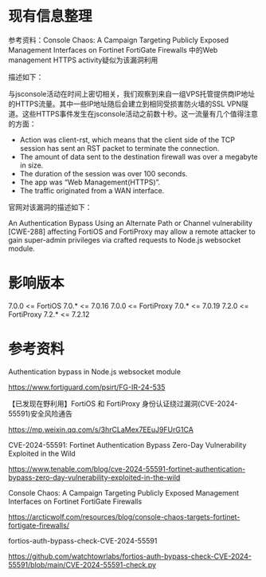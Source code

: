 # 现有信息整理

参考资料：Console Chaos: A Campaign Targeting Publicly Exposed Management Interfaces on Fortinet FortiGate Firewalls 中的Web management HTTPS activity疑似为该漏洞利用

描述如下：

与jsconsole活动在时间上密切相关，我们观察到来自一组VPS托管提供商IP地址的HTTPS流量。其中一些IP地址随后会建立到相同受损害防火墙的SSL VPN隧道。这些HTTPS事件发生在jsconsole活动之前数十秒。这一流量有几个值得注意的方面：

- Action was client-rst, which means that the client side of the TCP session has sent an RST packet to terminate the connection.
- The amount of data sent to the destination firewall was over a megabyte in size.
- The duration of the session was over 100 seconds.
- The app was “Web Management(HTTPS)”.
- The traffic originated from a WAN interface.

官网对该漏洞的描述如下：

An Authentication Bypass Using an Alternate Path or Channel vulnerability [CWE-288] affecting FortiOS and FortiProxy may allow a remote attacker to gain super-admin privileges via crafted requests to Node.js websocket module.


# 影响版本

7.0.0 <= FortiOS 7.0.* <= 7.0.16
7.0.0 <= FortiProxy 7.0.* <= 7.0.19
7.2.0 <= FortiProxy 7.2.* <= 7.2.12

# 参考资料

Authentication bypass in Node.js websocket module

https://www.fortiguard.com/psirt/FG-IR-24-535

【已发现在野利用】FortiOS 和 FortiProxy 身份认证绕过漏洞(CVE-2024-55591)安全风险通告

https://mp.weixin.qq.com/s/3hrCLaMex7EEuJ9FUrG1CA

CVE-2024-55591: Fortinet Authentication Bypass Zero-Day Vulnerability Exploited in the Wild

https://www.tenable.com/blog/cve-2024-55591-fortinet-authentication-bypass-zero-day-vulnerability-exploited-in-the-wild

Console Chaos: A Campaign Targeting Publicly Exposed Management Interfaces on Fortinet FortiGate Firewalls

https://arcticwolf.com/resources/blog/console-chaos-targets-fortinet-fortigate-firewalls/

fortios-auth-bypass-check-CVE-2024-55591

https://github.com/watchtowrlabs/fortios-auth-bypass-check-CVE-2024-55591/blob/main/CVE-2024-55591-check.py